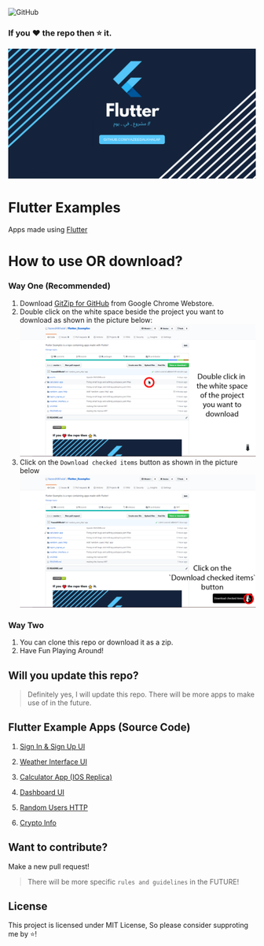 ![GitHub](https://img.shields.io/github/license/YazeedAlKhalaf/Flutter_UI?label=LICENSE)

### If you :heart: the repo then :star: it.

![Image](assets/fe.png)

# Flutter Examples

Apps made using [Flutter](https://flutter.dev)

# How to use OR download?

### Way One (Recommended)

1. Download [GitZip for GitHub](https://chrome.google.com/webstore/detail/gitzip-for-github/ffabmkklhbepgcgfonabamgnfafbdlkn) from Google Chrome Webstore.
2. Double click on the white space beside the project you want to download as shown in the picture below:
   ![step_one](assets/download_steps/step_one.png)
3. Click on the `Download checked items` button as shown in the picture below
   ![step_one](assets/download_steps/step_two.png)

### Way Two

1. You can clone this repo or download it as a zip.
2. Have Fun Playing Around!

## Will you update this repo?

> Definitely yes, I will update this repo.
> There will be more apps to make use of in the future.

## Flutter Example Apps (Source Code)

1.  [Sign In & Sign Up UI](https://github.com/YazeedAlKhalaf/Flutter_Examples/tree/master/examples/signin_signup_ui)

2.  [Weather Interface UI](https://github.com/YazeedAlKhalaf/Flutter_Examples/tree/master/examples/weather_interface_ui)

3.  [Calculator App (IOS Replica)](https://github.com/YazeedAlKhalaf/Flutter_Examples/tree/master/examples/calculator_app)

4.  [Dashboard UI](https://github.com/YazeedAlKhalaf/Flutter_UI/tree/master/examples/dashboard_ui)

5.  [Random Users HTTP](https://github.com/YazeedAlKhalaf/Flutter_Examples/tree/master/examples/random_users_http)

6.  [Crypto Info](https://github.com/YazeedAlKhalaf/Flutter_Examples/tree/master/examples/crypto_info)

## Want to contribute?

Make a new pull request!

> There will be more specific `rules and guidelines` in the FUTURE!

## License

This project is licensed under MIT License, So please consider supproting me by ⭐!
